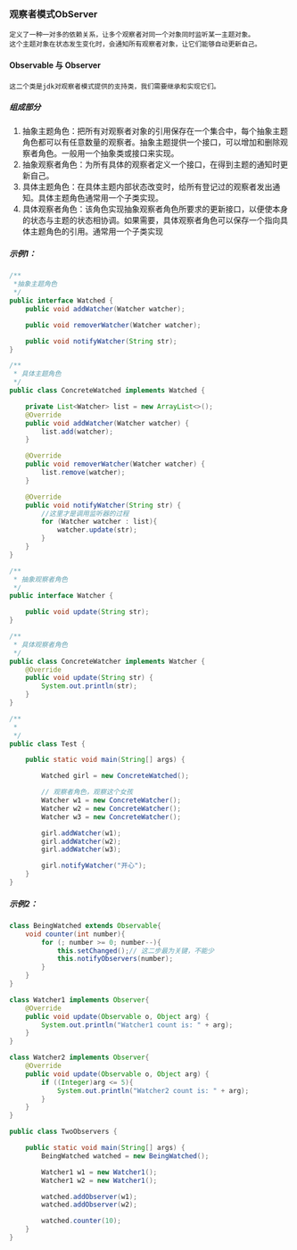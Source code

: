 ### 观察者模式ObServer

    定义了一种一对多的依赖关系，让多个观察者对同一个对象同时监听某一主题对象。
    这个主题对象在状态发生变化时，会通知所有观察者对象，让它们能够自动更新自己。

#### Observable 与 Observer
    这二个类是jdk对观察者模式提供的支持类，我们需要继承和实现它们。
##### 组成部分
1. 抽象主题角色：把所有对观察者对象的引用保存在一个集合中，每个抽象主题角色都可以有任意数量的观察者。抽象主题提供一个接口，可以增加和删除观察者角色。一般用一个抽象类或接口来实现。
2. 抽象观察者角色：为所有具体的观察者定义一个接口，在得到主题的通知时更新自己。
3. 具体主题角色：在具体主题内部状态改变时，给所有登记过的观察者发出通知。具体主题角色通常用一个子类实现。
4. 具体观察者角色：该角色实现抽象观察者角色所要求的更新接口，以便使本身的状态与主题的状态相协调。如果需要，具体观察者角色可以保存一个指向具体主题角色的引用。通常用一个子类实现

##### 示例1：
```java
/**
 *抽象主题角色
 */
public interface Watched {
    public void addWatcher(Watcher watcher);

    public void removerWatcher(Watcher watcher);

    public void notifyWatcher(String str);
}

/**
 * 具体主题角色
 */
public class ConcreteWatched implements Watched {

    private List<Watcher> list = new ArrayList<>();
    @Override
    public void addWatcher(Watcher watcher) {
        list.add(watcher);
    }

    @Override
    public void removerWatcher(Watcher watcher) {
        list.remove(watcher);
    }

    @Override
    public void notifyWatcher(String str) {
        //这里才是调用监听器的过程
        for (Watcher watcher : list){
            watcher.update(str);
        }
    }
}
```

```java
/**
 * 抽象观察者角色
 */
public interface Watcher {

    public void update(String str);
}

/**
 * 具体观察者角色
 */
public class ConcreteWatcher implements Watcher {
    @Override
    public void update(String str) {
        System.out.println(str);
    }
}
```

```java
/**
 *
 */
public class Test {

    public static void main(String[] args) {

        Watched girl = new ConcreteWatched();

        // 观察者角色，观察这个女孩
        Watcher w1 = new ConcreteWatcher();
        Watcher w2 = new ConcreteWatcher();
        Watcher w3 = new ConcreteWatcher();

        girl.addWatcher(w1);
        girl.addWatcher(w2);
        girl.addWatcher(w3);

        girl.notifyWatcher("开心");
    }
}
```

##### 示例2：
```java
class BeingWatched extends Observable{
    void counter(int number){
        for (; number >= 0; number--){
            this.setChanged();// 这二步最为关键，不能少
            this.notifyObservers(number);
        }
    }
}
```

```java
class Watcher1 implements Observer{
    @Override
    public void update(Observable o, Object arg) {
        System.out.println("Watcher1 count is: " + arg);
    }
}

class Watcher2 implements Observer{
    @Override
    public void update(Observable o, Object arg) {
        if ((Integer)arg <= 5){
            System.out.println("Watcher2 count is: " + arg);
        }
    }
}
```

```java
public class TwoObservers {

    public static void main(String[] args) {
        BeingWatched watched = new BeingWatched();

        Watcher1 w1 = new Watcher1();
        Watcher1 w2 = new Watcher1();

        watched.addObserver(w1);
        watched.addObserver(w2);

        watched.counter(10);
    }
}
```